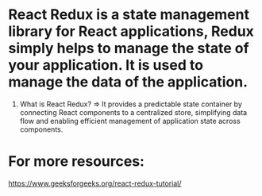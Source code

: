 # React Redux is a state management library for React applications, Redux simply helps to manage the state of your application. It is used to manage the data of the application.


1. What is React Redux?
      => It provides a predictable state container by connecting React components to a centralized store, simplifying data flow and enabling
         efficient management of application state across components.


# For more resources:

https://www.geeksforgeeks.org/react-redux-tutorial/
